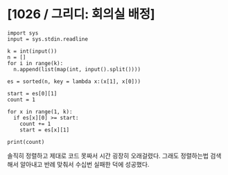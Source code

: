 # [1026 / 그리디: 회의실 배정]

```
import sys
input = sys.stdin.readline

k = int(input())
n = []
for i in range(k):
  n.append(list(map(int, input().split())))

es = sorted(n, key = lambda x:(x[1], x[0]))

start = es[0][1]
count = 1

for x in range(1, k):
  if es[x][0] >= start:
    count += 1
    start = es[x][1]

print(count)
```

솔직히 정렬하고 제대로 코드 못짜서 시간 굉장히 오래걸렸다. 그래도 정렬하는법 검색해서 알아내고 반례 맞춰서 수십번 실패한 덕에 성공했다.
